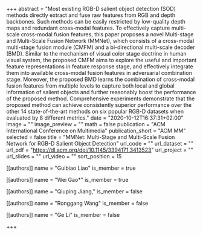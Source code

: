 +++
abstract = "Most existing RGB-D salient object detection (SOD) methods directly extract and fuse raw features from RGB and depth backbones. Such methods can be easily restricted by low-quality depth maps and redundant cross-modal features. To effectively capture multi-scale cross-modal fusion features, this paper proposes a novel Multi-stage and Multi-Scale Fusion Network (MMNet), which consists of a cross-modal multi-stage fusion module (CMFM) and a bi-directional multi-scale decoder (BMD). Similar to the mechanism of visual color stage doctrine in human visual system, the proposed CMFM aims to explore the useful and important feature representations in feature response stage, and effectively integrate them into available cross-modal fusion features in adversarial combination stage. Moreover, the proposed BMD learns the combination of cross-modal fusion features from multiple levels to capture both local and global information of salient objects and further reasonably boost the performance of the proposed method. Comprehensive experiments demonstrate that the proposed method can achieve consistently superior performance over the other 14 state-of-the-art methods on six popular RGB-D datasets when evaluated by 8 different metrics."
date = "2020-10-12T16:37:31+02:00"
image = ""
image_preview = ""
math = false
publication = "ACM International Conference on Multimedia"
publication_short = "ACM MM"
selected = false
title = "MMNet: Multi-Stage and Multi-Scale Fusion Network for RGB-D Salient Object Detection"
url_code = ""
url_dataset = ""
url_pdf = "https://dl.acm.org/doi/10.1145/3394171.3413523"
url_project = ""
url_slides = ""
url_video = ""
sort_position = 15



[[authors]]
    name = "Guibiao Liao"
    is_member = true

[[authors]]
    name = "Wei Gao*"
    is_member = true

[[authors]]
    name = "Qiuping Jiang,"
    is_member = false

[[authors]]
    name = "Ronggang Wang"
    is_member = false

[[authors]]
    name = "Ge Li"
    is_member = false

+++



